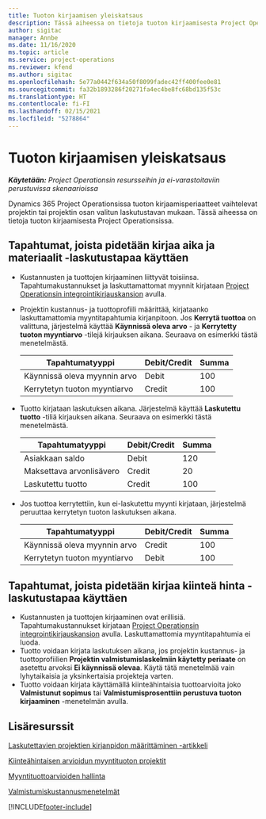 ```yaml
---
title: Tuoton kirjaamisen yleiskatsaus
description: Tässä aiheessa on tietoja tuoton kirjaamisesta Project Operationsissa.
author: sigitac
manager: Annbe
ms.date: 11/16/2020
ms.topic: article
ms.service: project-operations
ms.reviewer: kfend
ms.author: sigitac
ms.openlocfilehash: 5e77a0442f634a50f8099fadec42ff400fee0e81
ms.sourcegitcommit: fa32b1893286f20271fa4ec4be8fc68bd135f53c
ms.translationtype: HT
ms.contentlocale: fi-FI
ms.lasthandoff: 02/15/2021
ms.locfileid: "5278864"
---
```

# <a name="revenue-recognition-overview"></a>Tuoton kirjaamisen yleiskatsaus

_**Käytetään:** Project Operationsin resursseihin ja ei-varastoitaviin perustuvissa skenaarioissa_

Dynamics 365 Project Operationsissa tuoton kirjaamisperiaatteet vaihtelevat projektin tai projektin osan valitun laskutustavan mukaan. Tässä aiheessa on tietoja tuoton kirjaamisesta Project Operationsissa.

## <a name="transactions-accounted-using-time-and-material-billing-method"></a>Tapahtumat, joista pidetään kirjaa aika ja materiaalit -laskutustapaa käyttäen

- Kustannusten ja tuottojen kirjaaminen liittyvät toisiinsa. Tapahtumakustannukset ja laskuttamattomat myynnit kirjataan [Project Operationsin integrointikirjauskansion](../project-accounting/project-operations-integration-journal.md) avulla.
- Projektin kustannus- ja tuottoprofiili määrittää, kirjataanko laskuttamattomia myyntitapahtumia kirjanpitoon. Jos **Kerrytä tuottoa** on valittuna, järjestelmä käyttää **Käynnissä oleva arvo** - ja **Kerrytetty tuoton myyntiarvo** -tilejä kirjauksen aikana. Seuraava on esimerkki tästä menetelmästä.  

  | Tapahtumatyyppi | Debit/Credit | Summa |
  | --- | --- | --- |
  | Käynnissä oleva myynnin arvo | Debit | 100 |
  | Kerrytetyn tuoton myyntiarvo | Credit | 100 |

- Tuotto kirjataan laskutuksen aikana. Järjestelmä käyttää **Laskutettu tuotto** -tiliä kirjauksen aikana. Seuraava on esimerkki tästä menetelmästä.  

  | Tapahtumatyyppi | Debit/Credit | Summa |
  | --- | --- | --- |
  | Asiakkaan saldo | Debit | 120 |
  | Maksettava arvonlisävero | Credit | 20 |
  | Laskutettu tuotto | Credit | 100 |

- Jos tuottoa kerrytettiin, kun ei-laskutettu myynti kirjataan, järjestelmä peruuttaa kerrytetyn tuoton laskutuksen aikana.

  | Tapahtumatyyppi | Debit/Credit | Summa |
  | --- | --- | --- |
  | Käynnissä oleva myynnin arvo | Credit | 100 |
  | Kerrytetyn tuoton myyntiarvo | Debit | 100 |

## <a name="transactions-accounted-using-the-fixed-price-billing-method"></a>Tapahtumat, joista pidetään kirjaa kiinteä hinta -laskutustapaa käyttäen

- Kustannusten ja tuottojen kirjaaminen ovat erillisiä. Tapahtumakustannukset kirjataan [Project Operationsin integrointikirjauskansion](../project-accounting/project-operations-integration-journal.md) avulla. Laskuttamattomia myyntitapahtumia ei luoda.
- Tuotto voidaan kirjata laskutuksen aikana, jos projektin kustannus- ja tuottoprofiilien **Projektin valmistumislaskelmiin käytetty periaate** on asetettu arvoksi **Ei käynnissä olevaa**. Käytä tätä menetelmää vain lyhytaikaisia ja yksinkertaisia projekteja varten.
- Tuotto voidaan kirjata käyttämällä kiinteähintaisia tuottoarvioita joko **Valmistunut sopimus** tai **Valmistumisprosenttiin perustuva tuoton kirjaaminen** -menetelmän avulla.

## <a name="additional-resources"></a>Lisäresurssit
[Laskutettavien projektien kirjanpidon määrittäminen -artikkeli](../project-accounting/configure-accounting-billable-projects.md)

[Kiinteähintaisen arvioidun myyntituoton projektit](rev-rec-percentage-completion-method.md)

[Myyntituottoarvioiden hallinta](rev-rec-completed-contract-method.md)

[Valmistumiskustannusmenetelmät](cost-complete-methods.md)


[!INCLUDE[footer-include](../includes/footer-banner.md)]